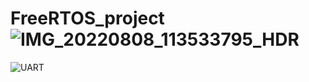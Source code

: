 # FreeRTOS_project![IMG_20220808_113533795_HDR](https://user-images.githubusercontent.com/99823278/183392902-a7a39454-16e4-4229-9b42-5b8ea1b3970c.jpg)
![UART](https://user-images.githubusercontent.com/99823278/183393059-801336a1-ac4b-4019-9dca-d92a7e55a522.png)
